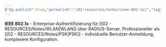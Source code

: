 ```yaml
---
{"dg-publish":true,"permalink":"/02-resources/notes/ieee-802-1x/","tags":["wlan/sicherheit","authentifizierung/enterprise"],"noteIcon":"","updated":"2025-08-28T20:50:30.000+02:00"}
---
```



**IEEE 802.1x** - Enterprise-Authentifizierung für [[02 - RESOURCES/Notes/WLAN\|WLAN]] über RADIUS-Server.
Professioneller als [[02 - RESOURCES/Notes/PSK\|PSK]] - individuelle Benutzer-Anmeldung, komplexere Konfiguration.